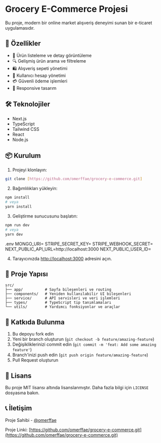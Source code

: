# Grocery E-Commerce Projesi

Bu proje, modern bir online market alışveriş deneyimi sunan bir e-ticaret uygulamasıdır.

## 🚀 Özellikler

- 🛒 Ürün listeleme ve detay görüntüleme
- 🔍 Gelişmiş ürün arama ve filtreleme
- 🛍️ Alışveriş sepeti yönetimi
- 👤 Kullanıcı hesap yönetimi
- 💳 Güvenli ödeme işlemleri
- 📱 Responsive tasarım

## 🛠️ Teknolojiler

- Next.js
- TypeScript
- Tailwind CSS
- React
- Node.js

## 📦 Kurulum

1. Projeyi klonlayın:
```bash
git clone [https://github.com/omerffae/grocery-e-commerce.git]
```

2. Bağımlılıkları yükleyin:
```bash
npm install
# veya
yarn install
```

3. Geliştirme sunucusunu başlatın:
```bash
npm run dev
# veya
yarn dev
```
.env
MONGO_URI=
STRIPE_SECRET_KEY=
STRIPE_WEBHOOK_SECRET=
NEXT_PUBLIC_API_URL=http://localhost:3000
NEXT_PUBLIC_USER_ID=

4. Tarayıcınızda [http://localhost:3000](http://localhost:3000) adresini açın.

## 📁 Proje Yapısı

```
src/
├── app/          # Sayfa bileşenleri ve routing
├── components/   # Yeniden kullanılabilir UI bileşenleri
├── service/      # API servisleri ve veri işlemleri
├── types/        # TypeScript tip tanımlamaları
└── utils/        # Yardımcı fonksiyonlar ve araçlar
```

## 🤝 Katkıda Bulunma

1. Bu depoyu fork edin
2. Yeni bir branch oluşturun (`git checkout -b feature/amazing-feature`)
3. Değişikliklerinizi commit edin (`git commit -m 'feat: Add some amazing feature'`)
4. Branch'inizi push edin (`git push origin feature/amazing-feature`)
5. Pull Request oluşturun

## 📝 Lisans

Bu proje MIT lisansı altında lisanslanmıştır. Daha fazla bilgi için `LICENSE` dosyasına bakın.

## 📞 İletişim

Proje Sahibi - [@omerffae](https://github.com/omerffae/grocery-e-commerce.git)

Proje Linki: [https://github.com/omerffae/grocery-e-commerce.git](https://github.com/omerffae/grocery-e-commerce.git)